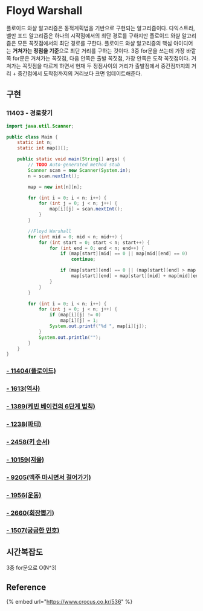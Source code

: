 # Floyd Warshall

플로이드 와샬 알고리즘은 동적계획법을 기반으로 구현되는 알고리즘이다. 다익스트라, 벨만 포드 알고리즘은 하나의 시작점에서의 최단 경로를 구하지만 플로이드 와샬 알고리즘은 모든 꼭짓점에서의 최단 경로를 구한다. 플로이드 와샬 알고리즘의 핵심 아이디어는 **거쳐가는 정점을 기준**으로 최단 거리를 구하는 것이다. 3중 for문을 쓰는데 가장 바깥쪽 for문은 거쳐가는 꼭짓점, 다음 안쪽은 출발 꼭짓점, 가장 안쪽은 도착 꼭짓점이다. 거쳐가는 꼭짓점을 다르게 하면서 현재 두 정점사이의 거리가 출발점에서 중간점까지의 거리 + 중간점에서 도착점까지의 거리보다 크면 업데이트해준다.

## 구현

### 11403 - 경로찾기

```java
import java.util.Scanner;

public class Main {
	static int n;
	static int map[][];

	public static void main(String[] args) {
		// TODO Auto-generated method stub
		Scanner scan = new Scanner(System.in);
		n = scan.nextInt();

		map = new int[n][n];

		for (int i = 0; i < n; i++) {
			for (int j = 0; j < n; j++) {
				map[i][j] = scan.nextInt();
			}
		}

		//Floyd Warshall
		for (int mid = 0; mid < n; mid++) {
			for (int start = 0; start < n; start++) {
				for (int end = 0; end < n; end++) {
					if (map[start][mid] == 0 || map[mid][end] == 0)
						continue;

					if (map[start][end] == 0 || (map[start][end] > map[start][mid] + map[mid][end]))
						map[start][end] = map[start][mid] + map[mid][end];
				}
			}
		}

		for (int i = 0; i < n; i++) {
			for (int j = 0; j < n; j++) {
				if (map[i][j] != 0)
					map[i][j] = 1;
				System.out.printf("%d ", map[i][j]);
			}
			System.out.println("");
		}
	}
}
```

### [- 11404\(플로이드\)](https://app.gitbook.com/@hiimin/s/jeongmin_book/~/drafts/-Lym5bLUoOm5aMRK8gnC/baekjoon/11404)

### [- 1613\(역사\)](https://app.gitbook.com/@hiimin/s/jeongmin_book/~/drafts/-Lym5bLUoOm5aMRK8gnC/baekjoon/1613)

### [- 1389\(케빈 베이컨의 6단계 법칙\)](https://app.gitbook.com/@hiimin/s/jeongmin_book/~/drafts/-Lym5bLUoOm5aMRK8gnC/baekjoon/1389-6)

### [- 1238\(파티\)](https://app.gitbook.com/@hiimin/s/jeongmin_book/~/drafts/-Lym5bLUoOm5aMRK8gnC/baekjoon/1238)

### [- 2458\(키 순서\)](https://app.gitbook.com/@hiimin/s/jeongmin_book/~/drafts/-Lym5bLUoOm5aMRK8gnC/baekjoon/2458)

### [- 10159\(저울\)](https://app.gitbook.com/@hiimin/s/jeongmin_book/~/drafts/-Lym5bLUoOm5aMRK8gnC/baekjoon/10159)

### [- 9205\(맥주 마시면서 걸어가기\)](https://app.gitbook.com/@hiimin/s/jeongmin_book/~/drafts/-Lym5bLUoOm5aMRK8gnC/baekjoon/9205)

### [- 1956\(운동\)](https://app.gitbook.com/@hiimin/s/jeongmin_book/~/drafts/-LymT1L1561-8N1nS4CY/baekjoon/1956)

### [- 2660\(회장뽑기\)](https://app.gitbook.com/@hiimin/s/jeongmin_book/~/drafts/-LymT1L1561-8N1nS4CY/baekjoon/2660)

### [- 1507\(궁금한 민호\)](https://app.gitbook.com/@hiimin/s/jeongmin_book/~/drafts/-LymT1L1561-8N1nS4CY/baekjoon/1507)

## 시간복잡도

3중 for문으로 O\(N^3\)

## Reference

{% embed url="https://www.crocus.co.kr/536" %}

